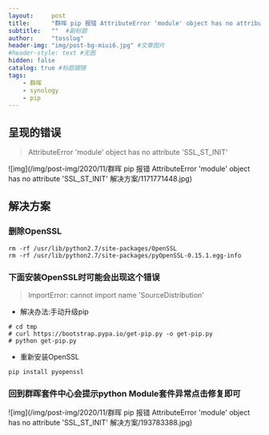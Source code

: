 ```yaml
---
layout:     post 
title:      "群晖 pip 报错 AttributeError 'module' object has no attribute 'SSL_ST_INIT' 解决方案"  #主标题
subtitle:   ""  #副标题
author:     "tosslog" 
header-img: "img/post-bg-miui6.jpg" #文章图片
#header-style: text #无图
hidden: false
catalog: true #标题跟随
tags: 
    - 群晖
    - synology
    - pip
---
```


## 呈现的错误 
> AttributeError 'module' object has no attribute 'SSL_ST_INIT'


![img](/img/post-img/2020/11/群晖 pip 报错 AttributeError 'module' object has no attribute 'SSL_ST_INIT' 解决方案/1171771448.jpg)

## 解决方案

### 删除OpenSSL

```
rm -rf /usr/lib/python2.7/site-packages/OpenSSL
rm -rf /usr/lib/python2.7/site-packages/pyOpenSSL-0.15.1.egg-info
```

### 下面安装OpenSSL时可能会出现这个错误
> ImportError: cannot import name 'SourceDistribution'

- 解决办法:手动升级pip

```
# cd tmp
# curl https://bootstrap.pypa.io/get-pip.py -o get-pip.py
# python get-pip.py
```
- 重新安装OpenSSL
```
pip install pyopenssl
```
### 回到群晖套件中心会提示python Module套件异常点击修复即可
![img](/img/post-img/2020/11/群晖 pip 报错 AttributeError 'module' object has no attribute 'SSL_ST_INIT' 解决方案/193783388.jpg)
